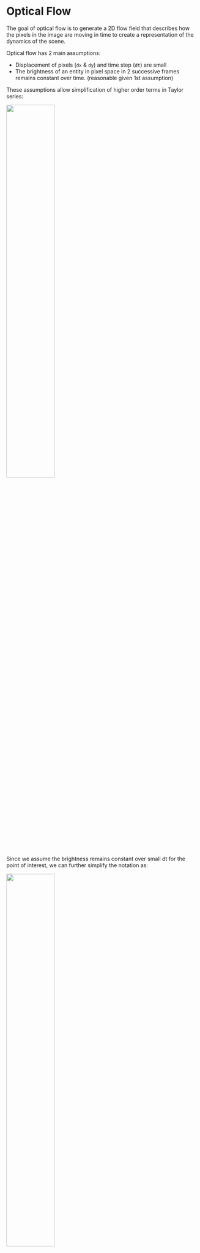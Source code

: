 # Optical Flow

The goal of optical flow is to generate a 2D flow field that describes how the pixels in the image are moving in time to create a representation of the dynamics of the scene.

Optical flow has 2 main assumptions:
- Displacement of pixels (`dx` & `dy`) and time step (`dt`) are small 
- The brightness of an entity in pixel space in 2 successive frames remains constant over time. (reasonable given 1st assumption)

These assumptions allow simplification of higher order terms in Taylor series:

<img src="https://raw.githubusercontent.com/goksanisil23/lazy_minimal_robotics/main/OpticalFlow/tracking/resources/taylor_1.png" width=50% height=50%>

Since we assume the brightness remains constant over small dt for the point of interest, we can further simplify the notation as:

<img src="https://raw.githubusercontent.com/goksanisil23/lazy_minimal_robotics/main/OpticalFlow/tracking/resources/optical_flow_constraint.png" width=50% height=50%>

where `u = dx/dt, v=dy/dt` is the optical flow and `Ix, Iy, It` are the changes in the intensity in x,y directions and in time, that can be computed with finite differences:

`Ix = 1/4 * {I(x+1,y,t) + I(x+1,y+1,t) + I(x+1,y,t+1) - I(x+1,y+1,t+1)} - 1/4 * {I(x,y,t) + I(x,y+1,t) + I(x,y,t+1) - I(x,y+1,t+1)}`

Optical flow by nature is an underconstrained problem, since 1 constraint equation above has 2 unknowns: `u & v`

To overcome this, Lukas-Kanade approach assumes all pixels *within a small neighborhood* (3x3 window) have the same motion field, which gives a number of equations for unknowns u & v, that can be solved by least-squares.

<img src="https://raw.githubusercontent.com/goksanisil23/lazy_minimal_robotics/main/OpticalFlow/tracking/resources/lucas_kanade_matrix.png" width=30% height=50%><img src="https://raw.githubusercontent.com/goksanisil23/lazy_minimal_robotics/main/OpticalFlow/tracking/resources/lukas_kanade_solution.png" width=30% height=50%>

Note that for optical flow to work, `A^T*A` must be well-conditioned:
- Both eigen values are not too small: Meaning no change in intensities of pixels over time: e.g. textureless sky
- One eigenvalue is not too dominant over the other: Corresponds to edge-like structures. Cannot know if edge is moving diagonally or perpendicularly.

**What happens when motion is large?**
In the case of large motion, the main optical flow constraint is not satisfied anymore. To overcome this, a **resolution pyramid** is used to start with a coarse estimation and propagate to finer estimations. The idea is that, a large motion of a scene point in high res image, will be smaller if the same scene is represented in a lower res image (since there arent as many pixels). Therefore, we start with estimating the optical flow in the smallest resolution image pairs (image[t], image[t+1]), and we use the optical flow result of the previous step to propagate the optical flow to higher resolution images.

<img src="https://raw.githubusercontent.com/goksanisil23/lazy_minimal_robotics/main/OpticalFlow/tracking/resources/klt_pyramid.png" width=70% height=50%>

## Sparse Optical Flow
In sparse optical flow, we only track a limited number of feature points. So given a keypoint `I_(k)(x,y)` in image `[k]`, we want to find where this keypoint has moved in image `[k+1]`: `I_(k+1)(x+Δx,y+Δy)`. This is especially useful in visual odometry applications where visual landmarks are needed to be tracked reliably across the frames for triangulation. 

Here, instead of looking for a 1-to-1 pixel intensity matching for this keypoint, we look at a certain image patch (-4,+4 pixels) around the keypoint.

In this implementation, we use the aforementioned image pyramids and Gauss-Newton optimization in the following way:

>- Calculate the keypoints in image `[k]`
>- Build the image pyramids for frame `[k]` & `[k+1]` 
>- Scale the keypoints of image `[k]` for the top level of the pyramid (lowest resolution)
>- For each layer of the pyramid:
    >- For each keypoint:
        >- Get initial `Δx, Δy` from the previous pyramid layer.
        >- For N Gauss-Newton iterations (or until convergence):
            >- For each pixel inside the keypoint patch window:
                >- Calculate the residual: `I_(k)(x,y) - I_(k+1)(x+Δx,y+Δy)`
                >- Accumulate the bias, cost and hessian based on the residual
            >- Update Δx, Δy based on the solution of `update = bias * inv(Hessian)`


<img src="https://raw.githubusercontent.com/goksanisil23/lazy_minimal_robotics/main/OpticalFlow/tracking/resources/optical_flow_sparse.png" width=50% height=50%>
